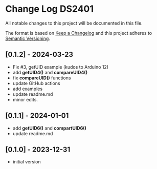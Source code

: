 # Change Log DS2401

All notable changes to this project will be documented in this file.

The format is based on [Keep a Changelog](http://keepachangelog.com/)
and this project adheres to [Semantic Versioning](http://semver.org/).


## [0.1.2] - 2024-03-23
- Fix #3, getUID example (kudos to Arduino 12)
- add **getUID4()** and **compareUID4()**
- fix **compareUID()** functions
- update GitHub actions
- add examples
- update readme.md
- minor edits.


## [0.1.1] - 2024-01-01
- add **getUID6()** and **compartUID6()**
- update readme.md


## [0.1.0] - 2023-12-31
- initial version



